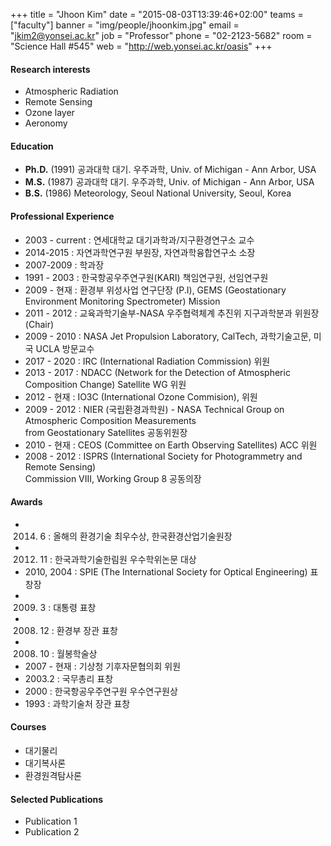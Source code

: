 +++
title = "Jhoon Kim"
date = "2015-08-03T13:39:46+02:00"
teams = ["faculty"]
banner = "img/people/jhoonkim.jpg"
email = "jkim2@yonsei.ac.kr"
job = "Professor"
phone = "02-2123-5682"
room = "Science Hall #545"
web = "http://web.yonsei.ac.kr/oasis"
+++

#### Research interests
+ Atmospheric Radiation
+ Remote Sensing
+ Ozone layer
+ Aeronomy

#### Education
+ **Ph.D.** (1991) 공과대학 대기. 우주과학, Univ. of Michigan - Ann Arbor, USA
+ **M.S.** (1987) 공과대학 대기. 우주과학, Univ. of Michigan - Ann Arbor, USA
+ **B.S.** (1986) Meteorology, Seoul National University, Seoul, Korea

#### Professional Experience
+ 2003 - current :  연세대학교 대기과학과/지구환경연구소 교수
+ 2014-2015      :  자연과학연구원 부원장, 자연과학융합연구소 소장
+ 2007-2009      :  학과장
+ 1991 - 2003    :      한국항공우주연구원(KARI) 책임연구원, 선임연구원
+ 2009 - 현재      :    환경부 위성사업 연구단장 (P.I), GEMS (Geostationary Environment Monitoring Spectrometer) Mission
+ 2011 - 2012    :      교육과학기술부-NASA 우주협력체계 추진위 지구과학분과 위원장(Chair)
+ 2009 - 2010    :      NASA Jet Propulsion Laboratory, CalTech, 과학기술고문, 미국 UCLA 방문교수
+ 2017 - 2020    :      IRC (International Radiation Commission) 위원
+ 2013 - 2017    :      NDACC (Network for the Detection of Atmospheric Composition Change) Satellite WG 위원
+ 2012 - 현재     :     IO3C (International Ozone Commision), 위원
+ 2009 - 2012    :      NIER (국립환경과학원) - NASA Technical Group on Atmospheric Composition Measurements  
                             from Geostationary Satellites 공동위원장
+ 2010 - 현재     :     CEOS (Committee on Earth Observing Satellites) ACC 위원
+ 2008 - 2012    :      ISPRS (International Society for Photogrammetry and Remote Sensing)  
                             Commission VIII, Working Group 8 공동의장

#### Awards
+ 2014. 6        :        올해의 환경기술 최우수상, 한국환경산업기술원장
+ 2012. 11       :       한국과학기술한림원 우수학위논문 대상
+ 2010, 2004     :     SPIE (The International Society for Optical Engineering) 표창장
+ 2009. 3        :        대통령 표창
+ 2008. 12       :       환경부 장관 표창
+ 2008. 10       :       월봉학술상
+ 2007 - 현재     :    기상청 기후자문협의회 위원
+ 2003.2         :        국무총리 표창
+ 2000           :         한국항공우주연구원 우수연구원상
+ 1993           :         과학기술처 장관 표창

#### Courses
+ 대기물리
+ 대기복사론
+ 환경원격탐사론

#### Selected Publications
+ Publication 1
+ Publication 2
